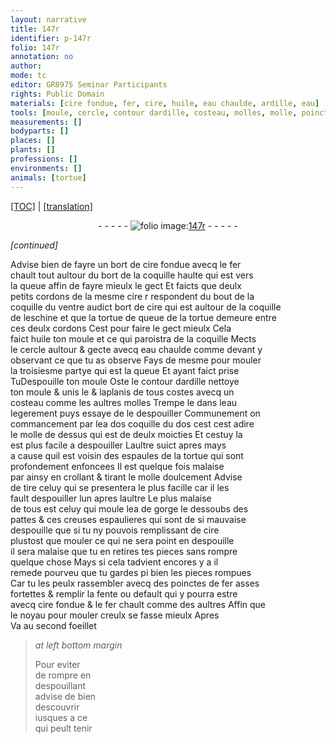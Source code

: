 ```yaml
---
layout: narrative
title: 147r
identifier: p-147r
folio: 147r
annotation: no
author:
mode: tc
editor: GR8975 Seminar Participants
rights: Public Domain
materials: [cire fondue, fer, cire, huile, eau chaulde, ardille, eau]
tools: [moule, cercle, contour dardille, costeau, molles, molle, poinctes de fer]
measurements: []
bodyparts: []
places: []
plants: []
professions: []
environments: []
animals: [tortue]
---
```


<p><a href="{{ site.baseurl }}/diplomatic/">[TOC]</a> | <a href="{{ site.baseurl }}/texts/p-147r_tl/" target="_blank">[translation]</a></p><div class="folio" align="center">- - - - - <a href="http://gallica.bnf.fr/ark:/12148/btv1b10500001g/f299.image" target="_blank"><img src="https://cu-mkp.github.io/2017-workshop-edition/assets/photo-icon.png" alt="folio image: " style="display:inline-block; margin-bottom:-3px;"/>147r</a> - - - - - </div>  
 
*[continued]*
  
Advise bien de fayre un bort de <span class="m">cire fondue</span> avecq le <span class="m">fer</span><br/> chault tout aultour du bort de la coquille haulte qui est vers<br/> la queue affin de fayre mieulx le gect Et faicts que deulx<br/> petits cordons de la mesme <span class="m">cire</span> <span class="del">r</span> respondent du bout de la<br/> coquille du ventre audict bort de <span class="m">cire</span> qui est aultour de la coquille<br/> de leschine et que la <span class="del"><span class="al">tortue</span> de</span> queue de la <span class="al">tortue</span> demeure entre<br/> ces deulx cordons Cest pour faire le gect mieulx Cela<br/> faict <span class="m">huile</span> ton <span class="tl">moule</span> et ce qui paroistra de la coquille Mects<br/> le <span class="tl">cercle</span> aultour & gecte avecq <span class="m">eau chaulde</span> co<span class="exp">mm</span>e devant y<br/> observant ce que tu as observe Fays de mesme pour mouler<br/> la troisiesme partye qui est la queue Et ayant faict prise<br/> <span class="del">Tu</span><span class="del">Despouille ton <span class="tl">moule</span></span> Oste le <span class="tl">contour d<span class="m">ardille</span></span> nettoye<br/> ton <span class="tl">moule</span> & unis le & laplanis de tous costes avecq un<br/> <span class="tl">costeau</span> co<span class="exp">mm</span>e les aultres <span class="tl">molles</span> Trempe le dans l<span class="m">eau</span><br/> legerement puys essaye de le despouiller Communem<span class="exp">ent</span> on<br/> commance<span class="del">ment</span> par l<span class="del">e</span>a <span class="del">dos</span> coquille du dos <span class="del">cest</span> cest adire<br/> le <span class="tl">molle</span> de dessus qui est de deulx moicties Et cestuy la<br/> est plus facile a despouiller Laultre suict apres mays<br/> a cause quil est voisin des espaules de la <span class="al">tortue</span> qui sont<br/> profondement enfoncees Il est quelque fois malaise<br/> par ainsy en crollant & tirant le <span class="tl">molle</span> doulcement Advise<br/> de tire celuy qui se presentera le plus facille car il les<br/> fault despouiller lun apres laultre Le plus malaise<br/> de tous est celuy qui moule l<span class="del">e</span>a <span class="del">de</span> gorge le dessoubs des<br/> pattes & ces creuses espaulieres qui sont de si mauvaise<br/> despouille que si tu ny pouvois remplissant de <span class="m">cire</span><br/> plustost que mouler ce qui ne sera point en despouille<br/> il sera malaise que tu en retires tes pieces sans rompre<br/> quelque chose Mays si cela tadvient encores y a il<br/> remede pourveu que tu gardes <span class="del">pi</span> bien les pieces rompues<br/> Car tu les peulx rassembler avecq des <span class="tl">poinctes de <span class="m">fer</span></span> asses<br/> fortettes & remplir la fente ou default qui y pourra estre<br/> avecq <span class="m">cire fondue</span> & le <span class="m">fer</span> chault co<span class="exp">mm</span>e des aultres Affin que<br/> le noyau pour mouler creulx se fasse mieulx Apres<br/> Va au second foeillet
 
> *at left bottom margin*
> 
> 
>  Pour eviter<br/> de rompre en<br/> despouillant<br/> advise de bien<br/> descouvrir<br/> iusques a ce<br/> qui peult tenir
 
